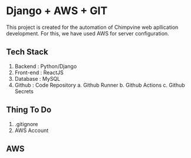 # Django + AWS + GIT
This project is created for the automation of Chimpvine web apllication development. For this, we have used AWS for server configuration. 

## Tech Stack
1. Backend : Python/Django
2. Front-end : ReactJS
3. Database : MySQL
4. Github : Code Repository
    a. Github Runner
    b. Github Actions
    c. Github Secrets

## Thing To Do
1. .gitignore
2. AWS Account

## AWS
